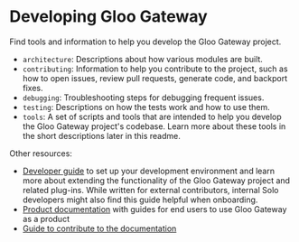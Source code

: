 # Developing Gloo Gateway

Find tools and information to help you develop the Gloo Gateway project.

* `architecture`: Descriptions about how various modules are built.
* `contributing`: Information to help you contribute to the project, such as how to open issues, review pull requests, generate code, and backport fixes.
* `debugging`: Troubleshooting steps for debugging frequent issues.
* `testing`: Descriptions on how the tests work and how to use them.
* `tools`: A set of scripts and tools that are intended to help you develop the Gloo Gateway project's codebase. Learn more about these tools in the short descriptions later in this readme.

Other resources:
* [Developer guide](https://docs.solo.io/gloo-edge/latest/guides/dev/) to set up your development environment and learn more about extending the functionality of the Gloo Gateway project and related plug-ins. While written for external contributors, internal Solo developers might also find this guide helpful when onboarding.
* [Product documentation](https://docs.solo.io/gloo-edge/latest/) with guides for end users to use Gloo Gateway as a product
* [Guide to contribute to the documentation](https://docs.solo.io/gloo-edge/latest/contributing/documentation/)